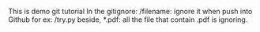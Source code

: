 This is demo git tutorial
In the gitignore: /filename: ignore it when push into Github
for ex: /try.py
beside, *.pdf: all the file that contain .pdf is ignoring.
